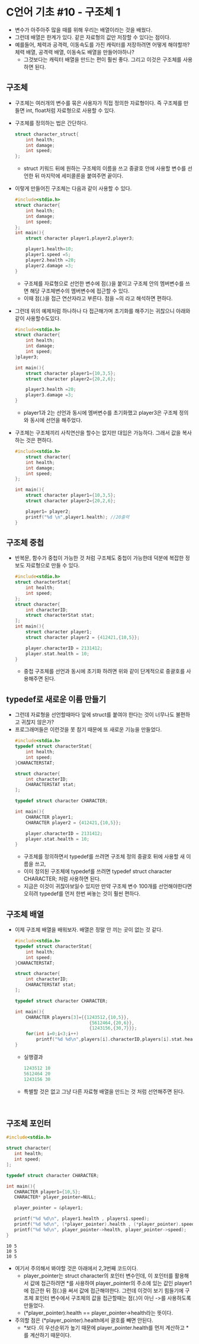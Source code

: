 # C언어 기초 #10 - 구조체 1
- 변수가 아주아주 많을 때를 위해 우리는 배열이라는 것을 배웠다.
- 그런데 배열은 한계가 있다. 같은 자료형의 값만 저장할 수 있다는 점이다.
- 예를들어, 체력과 공격력, 이동속도를 가진 캐릭터를 저장하려면 어떻게 해야할까? 체력 배열, 공격력 배열, 이동속도 배열을 만들어야하나?
    - 그것보다는 캐릭터 배열을 만드는 편이 훨씬 좋다. 그리고 이것은 구조체를 사용하면 된다.

## 구조체
- 구조체는 여러개의 변수를 묶은 사용자가 직접 정의한 자료형이다. 즉 구조체를 만들면 int, float처럼 자료형으로 사용할 수 있다.

- 구조체를 정의하는 법은 간단하다.
    ``` C
    struct character_struct{
        int health;
        int damage;
        int speed;
    };
    ```
    - struct 키워드 뒤에 원하는 구조체의 이름을 쓰고 중괄호 안에 사용할 변수를 선언한 뒤 마지막에 세미콜론을 붙여주면 끝이다.

- 이렇게 만들어진 구조체는 다음과 같이 사용할 수 있다.
    ``` C
    #include<stdio.h>
    struct character{
        int health;
        int damage;
        int speed;
    };
    int main(){
        struct character player1,player2,player3;

        player1.health=10;
        player1.speed =5;
        player2.health =20;
        player2.damage =3;
    }
    ```
    - 구조체를 자료형으로 선언한 변수에 점(.)을 붙이고 구조체 안의 멤버변수를 쓰면 해당 구조체변수의 멤버변수에 접근할 수 있다.
    - 이때 점(.)을 접근 연산자라고 부른다.  점을 ~의 라고 해석하면 편하다.
- 그런데 위의 예제처럼 하나하나 다 접근해가며 초기화를 해주기는 귀찮으니 아래와같이 사용할수도있다.
    ``` C
    #include<stdio.h>
    struct character{
        int health;
        int damage;
        int speed;
    }player3;

    int main(){
        struct character player1={10,3,5};
        struct character player2={20,2,6};

        player3.health =20;
        player3.damage =3;
    }
    ```
    - player1과 2는 선언과 동시에 멤버변수를 초기화했고 player3은 구조체 정의와 동시에 선언을 해주었다.

- 구조체는 구조체끼리 사칙연산을 할수는 없지만 대입은 가능하다. 그래서 값을 복사하는 것은 편하다.
    ``` C
    #include<stdio.h>
        struct character{
        int health;
        int damage;
        int speed;
    };

    int main(){
        struct character player1={10,3,5};
        struct character player2={20,2,6};

        player1= player2;
        printf("%d \n",player1.health); //20출력
    }
    ```

## 구조체 중첩
- 반복문, 함수가 중첩이 가능한 것 처럼 구조체도 중첩이 가능한데 덕분에 복잡한 정보도 자료형으로 만들 수 있다.
    ``` C
    #include<stdio.h>
    struct characterStat{
        int health;
        int speed;
    };
    struct character{
        int characterID;
        struct characterStat stat;
    ];
    int main(){
        struct character player1;
        struct character player2 = {412421,{10,5}};

        player.characterID = 2131412;
        player.stat.health = 10;
    }
    ```
    - 중첩 구조체를 선언과 동시에 초기화 하려면 위와 같이 단계적으로 중괄호를 사용해주면 된다.

## typedef로 새로운 이름 만들기
- 그런데 자료형을 선언할때마다 앞에 struct를 붙여야 한다는 것이 너무나도 불편하고 귀찮지 않은가?
- 프로그래머들은 이런것을 못 참기 때문에 또 새로운 기능을 만들었다.
    ``` C
    #include<stdio.h>
    typedef struct characterStat{
        int health;
        int speed;
    }CHARACTERSTAT;

    struct character{
        int characterID;
        CHARACTERSTAT stat;
    ];

    typedef struct character CHARACTER;

    int main(){
        CHARACTER player1;
        CHARACTER player2 = {412421,{10,5}};

        player.characterID = 2131412;
        player.stat.health = 10;
    }
    ```
    - 구조체를 정의하면서 typedef를 쓰려면 구조체 정의 중괄호 뒤에 사용할 새 이름을 쓰고,
    - 이미 정의된 구조체에 typedef를 쓰려면 typedef struct character CHARACTER; 처럼 사용하면 된다.
    - 지금은 이것이 귀찮아보일수 있지만 만약 구조체 변수 100개를 선언해야한다면 오히려 typedef를 먼저 한번 써놓는 것이 훨씬 편하다.


## 구조체 배열
- 이제 구조체 배열을 배워보자. 배열은 정말 안 끼는 곳이 없는 것 같다.
    ``` C
    #include<stdio.h>
    typedef struct characterStat{
        int health;
        int speed;
    }CHARACTERSTAT;

    struct character{
        int characterID;
        CHARACTERSTAT stat;
    ];

    typedef struct character CHARACTER;

    int main(){
        CHARACTER players[3]={{1243512,{10,5}},
                                {5612464,{20,6}},
                                {1243156,{30,7}}};
        for(int i=0;i<3;i++)
            printf("%d %d\n",players[i].characterID,players[i].stat.health);
    }
    ```
    - 실행결과

        ``` C
        1243512 10
        5612464 20
        1243156 30
        ```
    - 특별할 것은 없고 그냥 다른 자료형 배열을 만드는 것 처럼 선언해주면 된다.

​

## 구조체 포인터
``` C
#include<stdio.h>

struct character{
   int health;
   int speed;
];

typedef struct character CHARACTER;

int main(){
   CHARACTER player1={10,5};
   CHARACTER* player_pointer=NULL;

   player_pointer = &player1;

   printf("%d %d\n", player1.health , players1.speed);
   printf("%d %d\n", (*player_pointer).health , (*player_pointer).speed);
   printf("%d %d\n", player_pointer->health, player_pointer->speed);
}
```
```
10 5
10 5
10 5
```
- 여기서 주의해서 봐야할 것은 아래에서 2,3번째 코드이다.
    - player_pointer는 struct character의 포인터 변수인데, 이 포인터를 활용해서 값에 접근하려면 *를 사용하여 player_pointer의 주소에 있는 값인 player1에 접근한 뒤 점(.)을 써서 값에 접근해야한다. 그런데 이것이 보기 힘들기에 구조체 포인터 변수에서 구조체의 값을 접근할때는 점(.)이 아닌 ->를 사용하도록 만들었다.
    - (*player_pointer).health == player_pointer->health라는 뜻이다.
- 주의할 점은 (*player_pointer).health에서 괄호를 빼면 안된다.
    - *보다 .이 우선순위가 높기 때문에 player_pointer.health를 먼저 계산하고 *를 계산하기 때문이다.